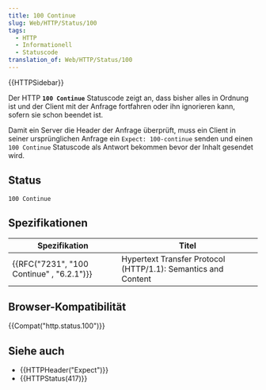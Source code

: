 ```yaml
---
title: 100 Continue
slug: Web/HTTP/Status/100
tags:
  - HTTP
  - Informationell
  - Statuscode
translation_of: Web/HTTP/Status/100
---
```

{{HTTPSidebar}}

Der HTTP **`100 Continue`** Statuscode zeigt an, dass bisher alles in Ordnung ist und der Client mit der Anfrage fortfahren oder ihn ignorieren kann, sofern sie schon beendet ist.

Damit ein Server die Header der Anfrage überprüft, muss ein Client in seiner ursprünglichen Anfrage ein `Expect: 100-continue` senden und einen `100 Continue` Statuscode als Antwort bekommen bevor der Inhalt gesendet wird.

## Status

    100 Continue

## Spezifikationen

| Spezifikation                                            | Titel                                                         |
| -------------------------------------------------------- | ------------------------------------------------------------- |
| {{RFC("7231", "100 Continue" , "6.2.1")}} | Hypertext Transfer Protocol (HTTP/1.1): Semantics and Content |

## Browser-Kompatibilität

{{Compat("http.status.100")}}

## Siehe auch

- {{HTTPHeader("Expect")}}
- {{HTTPStatus(417)}}
